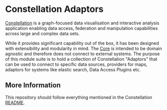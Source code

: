 # Constellation Adaptors
[Constellation](https://github.com/constellation-app/constellation) is a 
graph-focused data visualisation and interactive analysis application enabling 
data access, federation and manipulation capabilities across large and complex 
data sets.

While it provides significant capability out of the box, it has been designed 
with extensibility and modularity in mind. The 
[Core](https://github.com/constellation-app/constellation) is intended to be 
domain agnostic and therefore does not connect to external systems. The 
purpose of this module suite is to hold a collection of Constellation 
"Adaptors" that can be used to connect to specific data sources, providers 
for maps, adaptors for systems like elastic search, Data Access Plugins etc.

<!--
# List of Adaptors
Uncomment this section when adding the first module.
-->

## More Information
This repository should follow everything mentioned in the Constellation 
[README](https://github.com/constellation-app/constellation/blob/master/README.md).
